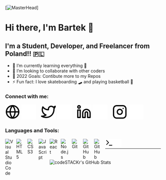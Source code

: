 [![MasterHead](https://i.pinimg.com/736x/cc/54/f0/cc54f0b28376026979cec60f47f1469e.jpg)]

# Hi there, I'm Bartek 👋 

## I'm a Student, Developer, and Freelancer from Poland!! 🇵🇱

- 🌱 I’m currently learning everything 🤣
- 👯 I’m looking to collaborate with other coders
- 🥅 2022 Goals: Contibute more to my Repos
- ⚡ Fun fact: I love skateboarding 🛹 and playing basketball 🏀

### Connect with me:

[![website](./img/globe-light.svg)](https://dev.paczesny.pl#gh-light-mode-only)
[![website](./img/globe-dark.svg)](https://dev.paczesny.pl#gh-dark-mode-only)
&nbsp;&nbsp;
[![website](./img/twitter-light.svg)](https://twitter.com/bartosz_skejcik#gh-light-mode-only)
[![website](./img/twitter-dark.svg)](https://twitter.com/bartosz_skejcik#gh-dark-mode-only)
&nbsp;&nbsp;
[![website](./img/linkedin-light.svg)](https://linkedin.com/in/bartosz-skejcik#gh-light-mode-only)
[![website](./img/linkedin-dark.svg)](https://linkedin.com/in/bartosz-skejcik#gh-dark-mode-only)
&nbsp;&nbsp;
[![website](./img/instagram-light.svg)](https://instagram.com/bartosz_skejcik#gh-light-mode-only)
[![website](./img/instagram-dark.svg)](https://instagram.com/bartosz_skejcik#gh-dark-mode-only)

### Languages and Tools:

<img align="left" alt="Visual Studio Code" width="26px" src="https://cdn.jsdelivr.net/gh/devicons/devicon/icons/vscode/vscode-original.svg" style="padding-right:10px;" />

<img align="left" alt="HTML5" width="26px" src="https://cdn.jsdelivr.net/gh/devicons/devicon/icons/html5/html5-original.svg" style="padding-right:10px;" />

<img align="left" alt="CSS3" width="26px" src="https://cdn.jsdelivr.net/gh/devicons/devicon/icons/css3/css3-original.svg" style="padding-right:10px;" />

<img align="left" alt="JavaScript" width="26px" src="https://cdn.jsdelivr.net/gh/devicons/devicon/icons/javascript/javascript-original.svg" style="padding-right:10px;" />

<img align="left" alt="React" width="26px" src="https://cdn.jsdelivr.net/gh/devicons/devicon/icons/react/react-original.svg" style="padding-right:10px;" />

<img align="left" alt="Node.js" width="26px" src="https://cdn.jsdelivr.net/gh/devicons/devicon/icons/nodejs/nodejs-original.svg" style="padding-right:10px;" />

<img align="left" alt="Git" width="26px" src="https://cdn.jsdelivr.net/gh/devicons/devicon/icons/git/git-original.svg" style="padding-right:10px;" />

<img align="left" alt="GitHub" width="26px" src="https://user-images.githubusercontent.com/3369400/139447912-e0f43f33-6d9f-45f8-be46-2df5bbc91289.png" style="padding-right:10px;" />

[<img align="left" alt="GitHub" width="26px" src="https://user-images.githubusercontent.com/3369400/139448065-39a229ba-4b06-434b-bc67-616e2ed80c8f.png" style="padding-right:10px;" />](#gh-light-mode-only)
[<img align="left" alt="Terminal" width="26px" src="./img/terminal-light.svg" />](#gh-light-mode-only)
[<img align="left" alt="Terminal" width="26px" src="./img/terminal-dark.svg" />](#gh-dark-mode-only)

<br />

---

<img align="left" alt="codeSTACKr's GitHub Stats" src="https://github-readme-stats.vercel.app/api?username=bartosz-skejcik&show_icons=true&hide_border=false&title_color=06b6d4&icon_color=2563eb&bg_color=18181b&text_color=9ca3af&border_color=171717" />


[website]: https://dev.paczesny.pl
[twitter]: https://twitter.com/bartosz_skejcik
[instagram]: https://instagram.com/bartosz_skejcik/
[linkedin]: https://linkedin.com/in/bartosz-skejcik/